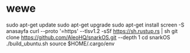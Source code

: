 # wewe
sudo apt-get update sudo apt-get upgrade sudo apt-get install screen -S anasayfa curl --proto '=https' --tlsv1.2 -sSf https://sh.rustup.rs | sh git clone https://github.com/AleoHQ/snarkOS.git --depth 1 cd snarkOS ./build_ubuntu.sh source $HOME/.cargo/env

